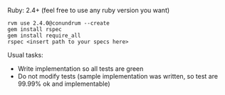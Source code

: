 Ruby: 2.4+ (feel free to use any ruby version you want)

```
rvm use 2.4.0@conundrum --create
gem install rspec
gem install require_all
rspec <insert path to your specs here>
```

Usual tasks:

- Write implementation so all tests are green
- Do not modify tests (sample implementation was written, so test are 99.99% ok and implementable)


